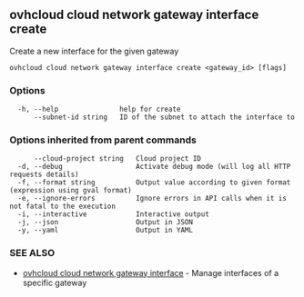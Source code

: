 ## ovhcloud cloud network gateway interface create

Create a new interface for the given gateway

```
ovhcloud cloud network gateway interface create <gateway_id> [flags]
```

### Options

```
  -h, --help               help for create
      --subnet-id string   ID of the subnet to attach the interface to
```

### Options inherited from parent commands

```
      --cloud-project string   Cloud project ID
  -d, --debug                  Activate debug mode (will log all HTTP requests details)
  -f, --format string          Output value according to given format (expression using gval format)
  -e, --ignore-errors          Ignore errors in API calls when it is not fatal to the execution
  -i, --interactive            Interactive output
  -j, --json                   Output in JSON
  -y, --yaml                   Output in YAML
```

### SEE ALSO

* [ovhcloud cloud network gateway interface](ovhcloud_cloud_network_gateway_interface.md)	 - Manage interfaces of a specific gateway

